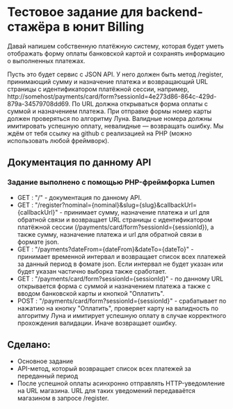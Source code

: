 # Тестовое задание для backend-стажёра в юнит Billing
Давай напишем собственную платёжную систему, которая будет уметь отображать форму оплаты банковской картой и сохранять информацию о выполненных платежах.

Пусть это будет сервис с JSON API.
У него должен быть метод /register, принимающий сумму и назначение платежа и возвращающий URL страницы с идентификатором платёжной сессии, например, http://somehost/payments/card/form?sessionId=4e273d86-864c-429d-879a-34579708dd69.
По URL должна открываться форма оплаты с суммой и назначением платежа.
При отправке формы номер карты должен проверяться по алгоритму Луна. Валидные номера должны имитировать успешную оплату, невалидные — возвращать ошибку.
Мы ждём от тебя ссылку на github с реализацией на PHP (можно использовать любой фреймворк).
## Документация по данному API
### Задание выполнено с помощью PHP-фреймфорка Lumen
 - GET : "/" - документация по данному API.
 - GET : "/register?nominal={nominal}&slug={slug}&callbackUrl={callbackUrl}" - принимает сумму, назначение платежа и url для обратной связи и возвращает URL страницы с идентификатором платёжной сессии (/payments/card/form?sessionId={sessionId}), а также сумму, назначение платежа и url для обратной связи в формате json.
 - GET : "/payments?dateFrom={dateFrom}&dateTo={dateTo}" - принимает временной интервал и возвращает список всех платежей за данный период в фомате json. Если интервал не будет указан или будет указан частично выборка также сработает.
 - GET : "/payments/card/form?sessionId={sessionId}" - по данному URL открывается форма с суммой и назначением платежа а также с вводом банковской карты и кнопкой "Оплатить".
 - POST : "/payments/card/form?sessionId={sessionId}" - срабатывает по нажатию на кнопку "Оплатить", проверяет карту на валидность по алгоритму Луна и имитирует успешную оплату в случае корректного прохождения валидации. Иначе возвращает ошибку.
## Сделано:
 - Основное задание
 - API-метод, который возвращает список всех платежей за переданный период
 - После успешной оплаты асинхронно отправлять HTTP-уведомление на URL магазина. URL для таких уведомений передаваётся магазином в запросе /register. 
